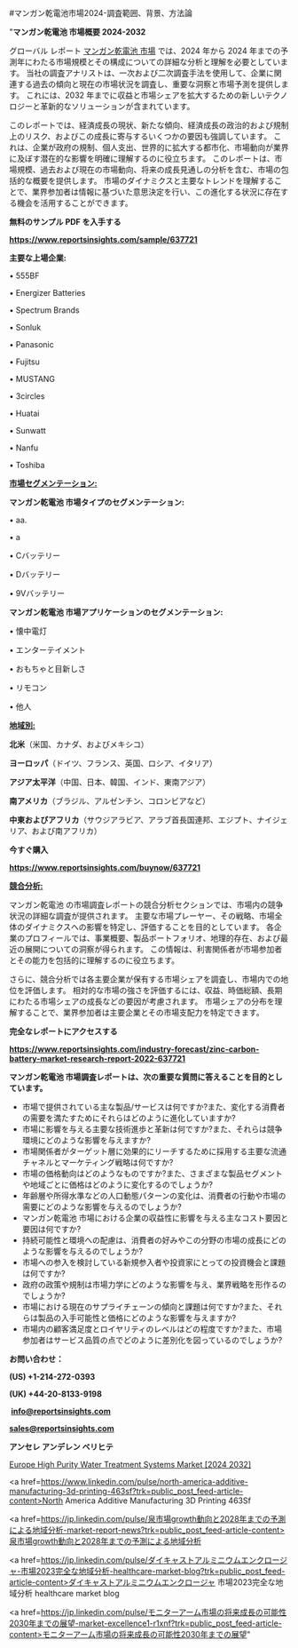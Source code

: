 #マンガン乾電池市場2024-調査範囲、背景、方法論

"<strong>マンガン乾電池 市場概要 2024-2032</strong>

グローバル レポート <a href=https://www.reportsinsights.com/sample/637721>マンガン乾電池 市場</a> では、2024 年から 2024 年までの予測年にわたる市場規模とその構成についての詳細な分析と理解を必要としています。 当社の調査アナリストは、一次および二次調査手法を使用して、企業に関連する過去の傾向と現在の市場状況を調査し、重要な洞察と市場予測を提供します。 これには、2032 年までに収益と市場シェアを拡大​​するための新しいテクノロジーと革新的なソリューションが含まれています。

このレポートでは、経済成長の現状、新たな傾向、経済成長の政治的および規制上のリスク、およびこの成長に寄与するいくつかの要因も強調しています。 これは、企業が政府の規制、個人支出、世界的に拡大する都市化、市場動向が業界に及ぼす潜在的な影響を明確に理解するのに役立ちます。 このレポートは、市場規模、過去および現在の市場動向、将来の成長見通しの分析を含む、市場の包括的な概要を提供します。 市場のダイナミクスと主要なトレンドを理解することで、業界参加者は情報に基づいた意思決定を行い、この進化する状況に存在する機会を活用することができます。

<strong><b>無料のサンプル PDF を入手する</b></strong>

<a href=https://www.reportsinsights.com/sample/637721><strong><u>https://www.reportsinsights.com/sample/637721</u></strong></a>

<strong>主要な上場企業:</strong>

• 555BF

• Energizer Batteries

• Spectrum Brands

• Sonluk

• Panasonic

• Fujitsu

• MUSTANG

• 3circles

• Huatai

• Sunwatt

• Nanfu

• Toshiba

<strong><u>市場セグメンテーション</u></strong><strong><u>:</u></strong>

<strong>マンガン乾電池 市場タイプのセグメンテーション:</strong>

• aa.

• a

• Cバッテリー

• Dバッテリー

• 9Vバッテリー

<strong>マンガン乾電池 市場アプリケーションのセグメンテーション:</strong>

• 懐中電灯

• エンターテイメント

• おもちゃと目新しさ

• リモコン

• 他人

<strong><u>地域別</u></strong><strong><u>:</u></strong>

<strong>北米</strong>（米国、カナダ、およびメキシコ）

<strong>ヨーロッパ</strong>（ドイツ、フランス、英国、ロシア、イタリア）

<strong>アジア太平洋</strong>（中国、日本、韓国、インド、東南アジア）

<strong>南アメリカ</strong>（ブラジル、アルゼンチン、コロンビアなど）

<strong>中東およびアフリカ</strong>（サウジアラビア、アラブ首長国連邦、エジプト、ナイジェリア、および南アフリカ）

<strong>今すぐ購入</strong>

<a href=https://www.reportsinsights.com/buynow/637721><strong><u>https://www.reportsinsights.com/buynow/637721</u></strong></a>

<strong><u>競合分析:</u></strong>

マンガン乾電池 の市場調査レポートの競合分析セクションでは、市場内の競争状況の詳細な調査が提供されます。 主要な市場プレーヤー、その戦略、市場全体のダイナミクスへの影響を特定し、評価することを目的としています。 各企業のプロフィールでは、事業概要、製品ポートフォリオ、地理的存在、および最近の展開についての洞察が得られます。 この情報は、利害関係者が市場参加者とその能力を包括的に理解するのに役立ちます。

さらに、競合分析では各主要企業が保有する市場シェアを調査し、市場内での地位を評価します。 相対的な市場の強さを評価するには、収益、時価総額、長期にわたる市場シェアの成長などの要因が考慮されます。 市場シェアの分布を理解することで、業界参加者は主要企業とその市場支配力を特定できます。

<strong>完全なレポートにアクセスする</strong>

<a href=https://www.reportsinsights.com/industry-forecast/zinc-carbon-battery-market-research-report-2022-637721><strong><u><b>https://www.reportsinsights.com/industry-forecast/zinc-carbon-battery-market-research-report-2022-637721</b></u></strong></a>

<strong><b>マンガン乾電池 市場調査レポートは、次の重要な質問に答えることを目的としています。</b></strong>
<ul>
  <li>市場で提供されている主な製品/サービスは何ですか?また、変化する消費者の需要を満たすためにそれらはどのように進化していますか?</li>
  <li>市場に影響を与える主要な技術進歩と革新は何ですか?また、それらは競争環境にどのような影響を与えますか?</li>
  <li>市場関係者がターゲット層に効果的にリーチするために採用する主要な流通チャネルとマーケティング戦略は何ですか?</li>
  <li>市場の価格動向はどのようなものですか?また、さまざまな製品セグメントや地域ごとに価格はどのように変化するのでしょうか?</li>
  <li>年齢層や所得水準などの人口動態パターンの変化は、消費者の行動や市場の需要にどのような影響を与えるのでしょうか?</li>
  <li>マンガン乾電池 市場における企業の収益性に影響を与える主なコスト要因と要因は何ですか?</li>
  <li>持続可能性と環境への配慮は、消費者の好みやこの分野の市場の成長にどのような影響を与えるのでしょうか?</li>
  <li>市場への参入を検討している新規参入者や投資家にとっての投資機会と課題は何ですか?</li>
  <li>政府の政策や規制は市場力学にどのような影響を与え、業界戦略を形作るのでしょうか?</li>
  <li>市場における現在のサプライチェーンの傾向と課題は何ですか?また、それらは製品の入手可能性と価格にどのような影響を与えますか?</li>
  <li>市場内の顧客満足度とロイヤリティのレベルはどの程度ですか?また、市場参加者はサービス品質の点でどのように差別化を図っているのでしょうか?</li>
</ul>
<strong>お問い合わせ：</strong>

<strong>(US) +1-214-272-0393</strong>

<strong>(UK) +44-20-8133-9198</strong>

<strong> </strong><a href=info@reportsinsights.com><strong><u>info@reportsinsights.com</u></strong></a>

<a href=sales@reportsinsights.com><strong><u>sales@reportsinsights.com</u></strong></a>

<strong>アンセレ アンデレン ベリヒテ</strong>

<a href=https://www.linkedin.com/pulse/europe-high-purity-water-treatment-systems-market-m9gbc/>Europe High Purity Water Treatment Systems Market [2024 2032]</a>

<a href=https://www.linkedin.com/pulse/north-america-additive-manufacturing-3d-printing-463sf?trk=public_post_feed-article-content>North America Additive Manufacturing 3D Printing 463Sf</a>

<a href=https://jp.linkedin.com/pulse/泉市場growth動向と2028年までの予測による地域分析-market-report-news?trk=public_post_feed-article-content>泉市場growth動向と2028年までの予測による地域分析</a>

<a href=https://jp.linkedin.com/pulse/ダイキャストアルミニウムエンクロージャ-市場2023完全な地域分析-healthcare-market-blog?trk=public_post_feed-article-content>ダイキャストアルミニウムエンクロージャ 市場2023完全な地域分析 healthcare market blog</a>

<a href=https://jp.linkedin.com/pulse/モニターアーム市場の将来成長の可能性2030年までの展望-market-excellence1-r1xnf?trk=public_post_feed-article-content>モニターアーム市場の将来成長の可能性2030年までの展望</a>"
